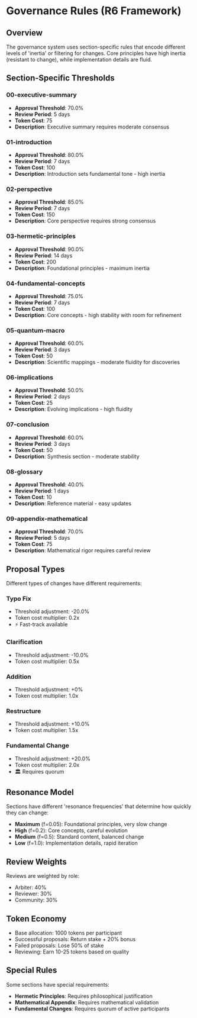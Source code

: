 # Governance Rules (R6 Framework)

## Overview
The governance system uses section-specific rules that encode different
levels of 'inertia' or filtering for changes. Core principles have high
inertia (resistant to change), while implementation details are fluid.

## Section-Specific Thresholds

### 00-executive-summary
- **Approval Threshold**: 70.0%
- **Review Period**: 5 days
- **Token Cost**: 75
- **Description**: Executive summary requires moderate consensus

### 01-introduction
- **Approval Threshold**: 80.0%
- **Review Period**: 7 days
- **Token Cost**: 100
- **Description**: Introduction sets fundamental tone - high inertia

### 02-perspective
- **Approval Threshold**: 85.0%
- **Review Period**: 7 days
- **Token Cost**: 150
- **Description**: Core perspective requires strong consensus

### 03-hermetic-principles
- **Approval Threshold**: 90.0%
- **Review Period**: 14 days
- **Token Cost**: 200
- **Description**: Foundational principles - maximum inertia

### 04-fundamental-concepts
- **Approval Threshold**: 75.0%
- **Review Period**: 7 days
- **Token Cost**: 100
- **Description**: Core concepts - high stability with room for refinement

### 05-quantum-macro
- **Approval Threshold**: 60.0%
- **Review Period**: 3 days
- **Token Cost**: 50
- **Description**: Scientific mappings - moderate fluidity for discoveries

### 06-implications
- **Approval Threshold**: 50.0%
- **Review Period**: 2 days
- **Token Cost**: 25
- **Description**: Evolving implications - high fluidity

### 07-conclusion
- **Approval Threshold**: 60.0%
- **Review Period**: 3 days
- **Token Cost**: 50
- **Description**: Synthesis section - moderate stability

### 08-glossary
- **Approval Threshold**: 40.0%
- **Review Period**: 1 days
- **Token Cost**: 10
- **Description**: Reference material - easy updates

### 09-appendix-mathematical
- **Approval Threshold**: 70.0%
- **Review Period**: 5 days
- **Token Cost**: 75
- **Description**: Mathematical rigor requires careful review

## Proposal Types

Different types of changes have different requirements:

### Typo Fix
- Threshold adjustment: -20.0%
- Token cost multiplier: 0.2x
- ⚡ Fast-track available

### Clarification
- Threshold adjustment: -10.0%
- Token cost multiplier: 0.5x

### Addition
- Threshold adjustment: +0%
- Token cost multiplier: 1.0x

### Restructure
- Threshold adjustment: +10.0%
- Token cost multiplier: 1.5x

### Fundamental Change
- Threshold adjustment: +20.0%
- Token cost multiplier: 2.0x
- 🏛️ Requires quorum

## Resonance Model

Sections have different 'resonance frequencies' that determine
how quickly they can change:

- **Maximum** (f=0.05): Foundational principles, very slow change
- **High** (f=0.2): Core concepts, careful evolution
- **Medium** (f=0.5): Standard content, balanced change
- **Low** (f=1.0): Implementation details, rapid iteration

## Review Weights

Reviews are weighted by role:
- Arbiter: 40%
- Reviewer: 30%
- Community: 30%

## Token Economy

- Base allocation: 1000 tokens per participant
- Successful proposals: Return stake + 20% bonus
- Failed proposals: Lose 50% of stake
- Reviewing: Earn 10-25 tokens based on quality

## Special Rules

Some sections have special requirements:
- **Hermetic Principles**: Requires philosophical justification
- **Mathematical Appendix**: Requires mathematical validation
- **Fundamental Changes**: Requires quorum of active participants
